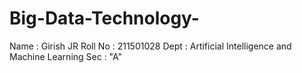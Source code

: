 # Big-Data-Technology-
Name : Girish JR 
Roll No : 211501028
Dept : Artificial Intelligence and Machine Learning 
Sec : "A"
